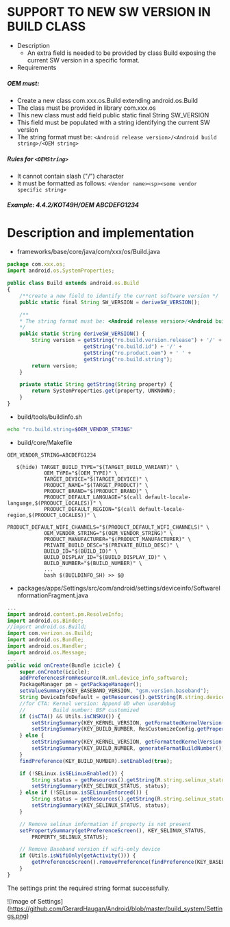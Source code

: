 # SUPPORT TO NEW SW VERSION IN BUILD CLASS 

- Description
  - An extra field is needed to be provided by class Build exposing the current SW version in a specific format.
- Requirements
##### OEM must:
  - Create a new class com.xxx.os.Build extending android.os.Build
  - The class must be provided in library com.xxx.os
  - This new class must add field public static final String SW_VERSION
  - This field must be populated with a string identifying the current SW version
  - The string format must be: `<Android release version>/<Android build string>/<OEM string>`


##### Rules for `<OEMString>`
  - It cannot contain slash ("/") character
  - It must be formatted as follows: `<Vendor name><sp><some vendor specific string>`


##### *Example: 4.4.2/KOT49H/OEM ABCDEFG1234*



# Description and implementation

- frameworks/base/core/java/com/xxx/os/Build.java
```javascript
package com.xxx.os;
import android.os.SystemProperties;

public class Build extends android.os.Build
{
    /**create a new field to identify the current software version */
    public static final String SW_VERSION = deriveSW_VERSION();

    /**
    * The string format must be: <Android release version>/<Android build string>/<OEM string>.
    */
    public static String deriveSW_VERSION() {
        String version = getString("ro.build.version.release") + '/' +
                         getString("ro.build.id") + '/' +
                         getString("ro.product.oem") + ' ' +
                         getString("ro.build.string");
        return version;
    }   

    private static String getString(String property) {
        return SystemProperties.get(property, UNKNOWN);
    }   
}
```

- build/tools/buildinfo.sh
``` sh
echo "ro.build.string=$OEM_VENDOR_STRING"
```

- build/core/Makefile
```
OEM_VENDOR_STRING=ABCDEFG1234
```

```
   $(hide) TARGET_BUILD_TYPE="$(TARGET_BUILD_VARIANT)" \
            OEM_TYPE="$(OEM_TYPE)" \
            TARGET_DEVICE="$(TARGET_DEVICE)" \
            PRODUCT_NAME="$(TARGET_PRODUCT)" \
            PRODUCT_BRAND="$(PRODUCT_BRAND)" \
            PRODUCT_DEFAULT_LANGUAGE="$(call default-locale-language,$(PRODUCT_LOCALES))" \
            PRODUCT_DEFAULT_REGION="$(call default-locale-region,$(PRODUCT_LOCALES))" \
            PRODUCT_DEFAULT_WIFI_CHANNELS="$(PRODUCT_DEFAULT_WIFI_CHANNELS)" \
            OEM_VENDOR_STRING="$(OEM_VENDOR_STRING)" \
            PRODUCT_MANUFACTURER="$(PRODUCT_MANUFACTURER)" \
            PRIVATE_BUILD_DESC="$(PRIVATE_BUILD_DESC)" \
            BUILD_ID="$(BUILD_ID)" \
            BUILD_DISPLAY_ID="$(BUILD_DISPLAY_ID)" \
            BUILD_NUMBER="$(BUILD_NUMBER)" \
            ...
            bash $(BUILDINFO_SH) >> $@
```

- packages/apps/Settings/src/com/android/settings/deviceinfo/SoftwareInformationFragment.java

``` javascript
...
import android.content.pm.ResolveInfo;
import android.os.Binder;
//import android.os.Build;
import com.verizon.os.Build;
import android.os.Bundle;
import android.os.Handler;
import android.os.Message;
...
public void onCreate(Bundle icicle) {
    super.onCreate(icicle);
    addPreferencesFromResource(R.xml.device_info_software);
    PackageManager pm = getPackageManager();
    setValueSummary(KEY_BASEBAND_VERSION, "gsm.version.baseband");
    String DeviceInfoDefault = getResources().getString(R.string.device_info_default);
    //for CTA: Kernel version: Append UD when userdebug
    //         Build number: BSP customized
    if (isCTA() && Utils.isCNSKU()) {
        setStringSummary(KEY_KERNEL_VERSION, getFormattedKernelVersion().concat(Build.TYPE.equals("userdebug") ? " " + Build.SW_VERSION : ""));
        setStringSummary(KEY_BUILD_NUMBER, ResCustomizeConfig.getProperty(KEY_BUILD_NUMBER, DeviceInfoDefault));
    } else {
        setStringSummary(KEY_KERNEL_VERSION, getFormattedKernelVersion());
        setStringSummary(KEY_BUILD_NUMBER, generateFormatBuildNumber());
    }   
    findPreference(KEY_BUILD_NUMBER).setEnabled(true);

    if (!SELinux.isSELinuxEnabled()) {
        String status = getResources().getString(R.string.selinux_status_disabled);
        setStringSummary(KEY_SELINUX_STATUS, status);
    } else if (!SELinux.isSELinuxEnforced()) {
        String status = getResources().getString(R.string.selinux_status_permissive);
        setStringSummary(KEY_SELINUX_STATUS, status);
    }   

    // Remove selinux information if property is not present
    setPropertySummary(getPreferenceScreen(), KEY_SELINUX_STATUS,
        PROPERTY_SELINUX_STATUS);

    // Remove Baseband version if wifi-only device
    if (Utils.isWifiOnly(getActivity())) {
        getPreferenceScreen().removePreference(findPreference(KEY_BASEBAND_VERSION));
    }
}
```

The settings print the required string format successfully.

![Image of Settings] (https://github.com/GerardHaugan/Android/blob/master/build_system/Settings.png)

